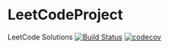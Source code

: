 # LeetCodeProject
LeetCode Solutions
[![Build Status](https://travis-ci.com/Msopopop/LeetCodeProject.svg?branch=master)](https://travis-ci.com/Msopopop/LeetCodeProject)
[![codecov](https://codecov.io/gh/Msopopop/LeetCodeProject/branch/master/graph/badge.svg)](https://codecov.io/gh/Msopopop/LeetCodeProject)


